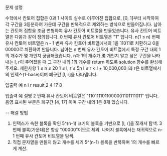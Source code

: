 문제 설명

수학에서 칸토어 집합은 0과 1 사이의 실수로 이루어진 집합으로, [0, 1]부터 시작하여 각 구간을 3등분하여 가운데 구간을 반복적으로 제외하는 방식으로 만들어집니다.
남아는 칸토어 집합을 조금 변형하여 유사 칸토어 비트열을 만들었습니다. 유사 칸토어 비트열은 다음과 같이 정의됩니다.
0 번째 유사 칸토어 비트열은 "1" 입니다.
n(1 ≤ n) 번째 유사 칸토어 비트열은 n - 1 번째 유사 칸토어 비트열에서의 1을 11011로 치환하고 0을 00000로 치환하여 만듭니다.
남아는 n 번째 유사 칸토어 비트열에서 특정 구간 내의 1의 개수가 몇 개인지 궁금해졌습니다.
n과 1의 개수가 몇 개인지 알고 싶은 구간을 나타내는 l, r이 주어졌을 때 그 구간 내의 1의 개수를 return 하도록 solution 함수를 완성해주세요.
제한사항
1 ≤ n ≤ 20
1 ≤ l, r ≤ 5n
l ≤ r < l + 10,000,000
l과 r은 비트열에서의 인덱스(1-base)이며 폐구간 [l, r]을 나타냅니다.

입출력 예
n	l	r	result
2	4	17	8

입출력 예 설명
2 번째 유사 칸토어 비트열은 "1101111011000001101111011" 입니다. 음영 표시된 부분은 폐구간 [4, 17] 이며 구간 내의 1은 8개 있습니다.


--
 해결 방법

1. 인덱스가 속한 블록을 확인
5^(n-1) 크기의 블록을 기반으로 [l, r]을 쪼개서 탐색.
3번째 블록(가운데)은 항상 "00000"이므로 제외.
나머지 블록에서는 재귀적으로 n-1 번째 유사 칸토어 비트열을 탐색.
2. 직접 문자열을 만들지 않고 개수를 세기
5^(n-1) 블록을 반복하며 1의 개수를 빠르게 계산.